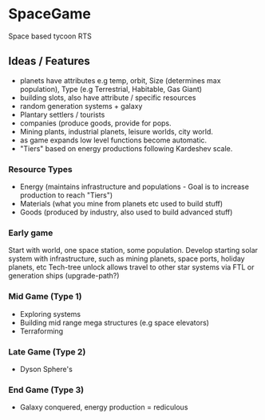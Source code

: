 # SpaceGame

Space based tycoon RTS

## Ideas / Features

- planets have attributes e.g temp, orbit, Size (determines max population), Type (e.g Terrestrial, Habitable, Gas Giant)
- building slots, also have attribute / specific resources
- random generation systems + galaxy
- Plantary settlers / tourists 
- companies (produce goods, provide for pops.
- Mining plants, industrial planets, leisure worlds, city world.
- as game expands low level functions become automatic.
- "Tiers" based on energy productions following Kardeshev scale.

### Resource Types

- Energy (maintains infrastructure and populations - Goal is to increase production to reach "Tiers")
- Materials (what you mine from planets etc used to build stuff)
- Goods (produced by industry, also used to build advanced stuff)


### Early game

Start with world, one space station, some population.
Develop starting solar system with infrastructure, such as mining planets, space ports, holiday planets, etc
Tech-tree unlock allows travel to other star systems via FTL or generation ships (upgrade-path?)

### Mid Game (Type 1)

- Exploring systems
- Building mid range mega structures (e.g space elevators)
- Terraforming

### Late Game (Type 2)

- Dyson Sphere's 

### End Game (Type 3)

- Galaxy conquered, energy production = rediculous
